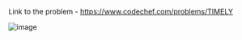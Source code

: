 Link to the problem - https://www.codechef.com/problems/TIMELY



![image](https://user-images.githubusercontent.com/57552973/234074720-4307ab20-bdec-4e26-99f0-d88f336c4a37.png)
